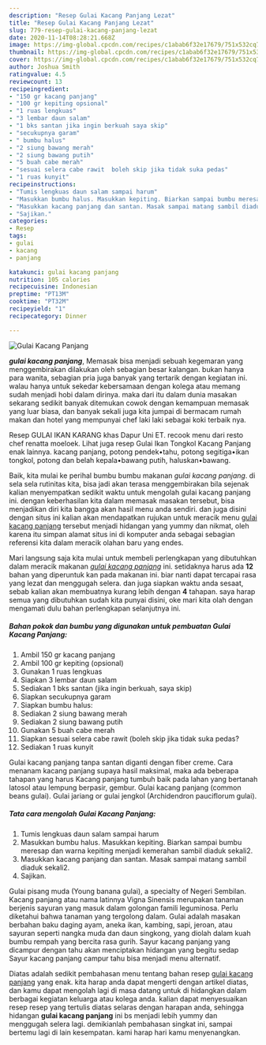 ```yaml
---
description: "Resep Gulai Kacang Panjang Lezat"
title: "Resep Gulai Kacang Panjang Lezat"
slug: 779-resep-gulai-kacang-panjang-lezat
date: 2020-11-14T08:28:21.668Z
image: https://img-global.cpcdn.com/recipes/c1abab6f32e17679/751x532cq70/gulai-kacang-panjang-foto-resep-utama.jpg
thumbnail: https://img-global.cpcdn.com/recipes/c1abab6f32e17679/751x532cq70/gulai-kacang-panjang-foto-resep-utama.jpg
cover: https://img-global.cpcdn.com/recipes/c1abab6f32e17679/751x532cq70/gulai-kacang-panjang-foto-resep-utama.jpg
author: Joshua Smith
ratingvalue: 4.5
reviewcount: 13
recipeingredient:
- "150 gr kacang panjang"
- "100 gr kepiting opsional"
- "1 ruas lengkuas"
- "3 lembar daun salam"
- "1 bks santan jika ingin berkuah saya skip"
- "secukupnya garam"
- " bumbu halus"
- "2 siung bawang merah"
- "2 siung bawang putih"
- "5 buah cabe merah"
- "sesuai selera cabe rawit  boleh skip jika tidak suka pedas"
- "1 ruas kunyit"
recipeinstructions:
- "Tumis lengkuas daun salam sampai harum"
- "Masukkan bumbu halus. Masukkan kepiting. Biarkan sampai bumbu meresap dan warna kepiting menjadi kemerahan sambil diaduk sekali2."
- "Masukkan kacang panjang dan santan. Masak sampai matang sambil diaduk sekali2."
- "Sajikan."
categories:
- Resep
tags:
- gulai
- kacang
- panjang

katakunci: gulai kacang panjang 
nutrition: 105 calories
recipecuisine: Indonesian
preptime: "PT13M"
cooktime: "PT32M"
recipeyield: "1"
recipecategory: Dinner

---
```



![Gulai Kacang Panjang](https://img-global.cpcdn.com/recipes/c1abab6f32e17679/751x532cq70/gulai-kacang-panjang-foto-resep-utama.jpg)

<b><i>gulai kacang panjang</i></b>, Memasak bisa menjadi sebuah kegemaran yang menggembirakan dilakukan oleh sebagian besar kalangan. bukan hanya para wanita, sebagian pria juga banyak yang tertarik dengan kegiatan ini. walau hanya untuk sekedar kebersamaan dengan kolega atau memang sudah menjadi hobi dalam dirinya. maka dari itu dalam dunia masakan sekarang sedikit banyak ditemukan cowok dengan kemampuan memasak yang luar biasa, dan banyak sekali juga kita jumpai di bermacam rumah makan dan hotel yang mempunyai chef laki laki sebagai koki terbaik nya.

Resep GULAI IKAN KARANG khas Dapur Uni ET. recook menu dari resto chef renatta moeloek. Lihat juga resep Gulai Ikan Tongkol Kacang Panjang enak lainnya. kacang panjang, potong pendek•tahu, potong segitiga•ikan tongkol, potong dan belah kepala•bawang putih, haluskan•bawang.

Baik, kita mulai ke perihal bumbu bumbu makanan <i>gulai kacang panjang</i>. di sela sela rutinitas kita, bisa jadi akan terasa menggembirakan bila sejenak kalian menyempatkan sedikit waktu untuk mengolah gulai kacang panjang ini. dengan keberhasilan kita dalam memasak masakan tersebut, bisa menjadikan diri kita bangga akan hasil menu anda sendiri. dan juga disini dengan situs ini kalian akan mendapatkan rujukan untuk meracik menu <u>gulai kacang panjang</u> tersebut menjadi hidangan yang yummy dan nikmat, oleh karena itu simpan alamat situs ini di komputer anda sebagai sebagian referensi kita dalam meracik olahan baru yang endes.


Mari langsung saja kita mulai untuk membeli perlengkapan yang dibutuhkan dalam meracik makanan <u><i>gulai kacang panjang</i></u> ini. setidaknya harus ada <b>12</b> bahan yang diperuntuk kan pada makanan ini. biar nanti dapat tercapai rasa yang lezat dan menggugah selera. dan juga siapkan waktu anda sesaat, sebab kalian akan membuatnya kurang lebih dengan <b>4</b> tahapan. saya harap semua yang dibutuhkan sudah kita punyai disini, oke mari kita olah dengan mengamati dulu bahan perlengkapan selanjutnya ini.

<!--inarticleads1-->

##### Bahan pokok dan bumbu yang digunakan untuk pembuatan Gulai Kacang Panjang:

1. Ambil 150 gr kacang panjang
1. Ambil 100 gr kepiting (opsional)
1. Gunakan 1 ruas lengkuas
1. Siapkan 3 lembar daun salam
1. Sediakan 1 bks santan (jika ingin berkuah, saya skip)
1. Siapkan secukupnya garam
1. Siapkan  bumbu halus:
1. Sediakan 2 siung bawang merah
1. Sediakan 2 siung bawang putih
1. Gunakan 5 buah cabe merah
1. Siapkan sesuai selera cabe rawit  (boleh skip jika tidak suka pedas?
1. Sediakan 1 ruas kunyit


Gulai kacang panjang tanpa santan diganti dengan fiber creme. Cara menanam kacang panjang supaya hasil maksimal, maka ada beberapa tahapan yang harus Kacang panjang tumbuh baik pada lahan yang bertanah latosol atau lempung berpasir, gembur. Gulai kacang panjang (common beans gulai). Gulai jariang or gulai jengkol (Archidendron pauciflorum gulai). 

<!--inarticleads2-->

##### Tata cara mengolah Gulai Kacang Panjang:

1. Tumis lengkuas daun salam sampai harum
1. Masukkan bumbu halus. Masukkan kepiting. Biarkan sampai bumbu meresap dan warna kepiting menjadi kemerahan sambil diaduk sekali2.
1. Masukkan kacang panjang dan santan. Masak sampai matang sambil diaduk sekali2.
1. Sajikan.


Gulai pisang muda (Young banana gulai), a specialty of Negeri Sembilan. Kacang panjang atau nama latinnya Vigna Sinensis merupakan tanaman berjenis sayuran yang masuk dalam golongan famili leguminosa. Perlu diketahui bahwa tanaman yang tergolong dalam. Gulai adalah masakan berbahan baku daging ayam, aneka ikan, kambing, sapi, jeroan, atau sayuran seperti nangka muda dan daun singkong, yang diolah dalam kuah bumbu rempah yang bercita rasa gurih. Sayur kacang panjang yang dicampur dengan tahu akan menciptakan hidangan yang begitu sedap Sayur kacang panjang campur tahu bisa menjadi menu alternatif. 

Diatas adalah sedikit pembahasan menu tentang bahan resep <u>gulai kacang panjang</u> yang enak. kita harap anda dapat mengerti dengan artikel diatas, dan kamu dapat mengolah lagi di masa datang untuk di hidangkan dalam berbagai kegiatan keluarga atau kolega anda. kalian dapat menyesuaikan resep resep yang tertulis diatas selaras dengan harapan anda, sehingga hidangan <b>gulai kacang panjang</b> ini bs menjadi lebih yummy dan menggugah selera lagi. demikianlah pembahasan singkat ini, sampai bertemu lagi di lain kesempatan. kami harap hari kamu menyenangkan.
